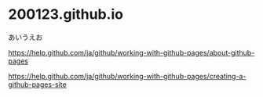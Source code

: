 # 200123.github.io

あいうえお

https://help.github.com/ja/github/working-with-github-pages/about-github-pages

https://help.github.com/ja/github/working-with-github-pages/creating-a-github-pages-site

